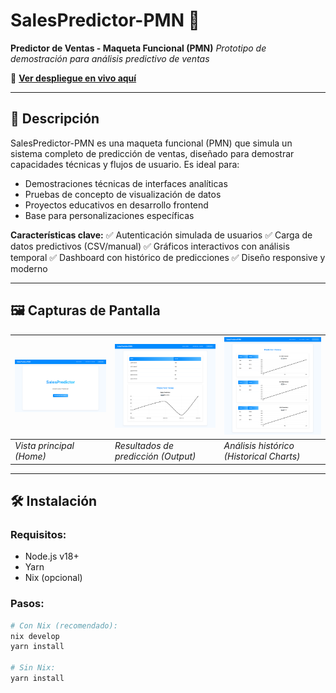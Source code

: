 # SalesPredictor-PMN 🚀

**Predictor de Ventas - Maqueta Funcional (PMN)**
*Prototipo de demostración para análisis predictivo de ventas*

🔗 **[Ver despliegue en vivo aquí](https://sales-predictor-86tcd1ndb-sintaxis-projects.vercel.app/)**

---

## 📌 Descripción

SalesPredictor-PMN es una maqueta funcional (PMN) que simula un sistema completo de predicción de ventas, diseñado para demostrar capacidades técnicas y flujos de usuario. Es ideal para:

- Demostraciones técnicas de interfaces analíticas
- Pruebas de concepto de visualización de datos
- Proyectos educativos en desarrollo frontend
- Base para personalizaciones específicas

**Características clave:**
✅ Autenticación simulada de usuarios
✅ Carga de datos predictivos (CSV/manual)
✅ Gráficos interactivos con análisis temporal
✅ Dashboard con histórico de predicciones
✅ Diseño responsive y moderno

---

## 🖼️ Capturas de Pantalla

| ![Home](./assets/screenshots/home.png) | ![Output](./assets/screenshots/output.png) | ![Historical Charts](./assets/screenshots/historicalcharts.png) |
|-----------------------------------------|--------------------------------------------|---------------------------------------------------------------|
| *Vista principal (Home)*                | *Resultados de predicción (Output)*        | *Análisis histórico (Historical Charts)*                      |

---

## 🛠️ Instalación

### Requisitos:
- Node.js v18+
- Yarn
- Nix (opcional)

### Pasos:
```bash
# Con Nix (recomendado):
nix develop
yarn install

# Sin Nix:
yarn install
